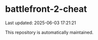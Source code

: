 # battlefront-2-cheat

Last updated: 2025-06-03 17:21:21

This repository is automatically maintained.
